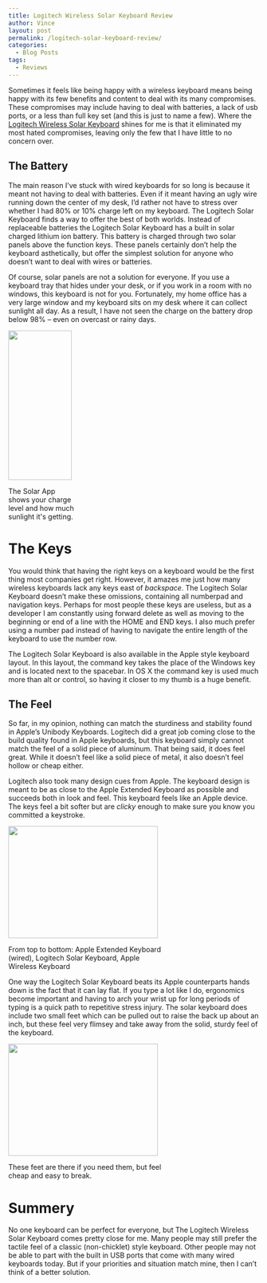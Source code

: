```yaml
---
title: Logitech Wireless Solar Keyboard Review
author: Vince
layout: post
permalink: /logitech-solar-keyboard-review/
categories:
  - Blog Posts
tags:
  - Reviews
---
```

Sometimes it feels like being happy with a wireless keyboard means being happy with its few benefits and content to deal with its many compromises. These compromises may include having to deal with batteries, a lack of usb ports, or a less than full key set (and this is just to name a few). Where the [Logitech Wireless Solar Keyboard][1] shines for me is that it eliminated my most hated compromises, leaving only the few that I have little to no concern over. 

## The Battery

The main reason I&#8217;ve stuck with wired keyboards for so long is because it meant not having to deal with batteries. Even if it meant having an ugly wire running down the center of my desk, I&#8217;d rather not have to stress over whether I had 80% or 10% charge left on my keyboard. The Logitech Solar Keyboard finds a way to offer the best of both worlds. Instead of replaceable batteries the Logitech Solar Keyboard has a built in solar charged lithium ion battery. This battery is charged through two solar panels above the function keys. These panels certainly don&#8217;t help the keyboard asthetically, but offer the simplest solution for anyone who doesn&#8217;t want to deal with wires or batteries.

Of course, solar panels are not a solution for everyone. If you use a keyboard tray that hides under your desk, or if you work in a room with no windows, this keyboard is not for you. Fortunately, my home office has a very large window and my keyboard sits on my desk where it can collect sunlight all day. As a result, I have not seen the charge on the battery drop below 98% &#8211; even on overcast or rainy days.

<div id="attachment_152" style="width: 137px" class="wp-caption alignnone">
  <a href="http://www.objectivev.com/wp-content/uploads/2012/02/Screen-Shot-2012-02-18-at-4.47.49-PM.png" rel="lightbox[138]" title="Screen Shot 2012-02-18 at 4.47.49 PM"><img src="http://www.objectivev.com/wp-content/uploads/2012/02/Screen-Shot-2012-02-18-at-4.47.49-PM-127x300.png" alt="" title="Screen Shot 2012-02-18 at 4.47.49 PM" width="127" height="300" class="size-medium wp-image-152" /></a>
  
  <p class="wp-caption-text">
    The Solar App shows your charge level and how much sunlight it's getting.
  </p>
</div>

# The Keys

You would think that having the right keys on a keyboard would be the first thing most companies get right. However, it amazes me just how many wireless keyboards lack any keys east of *backspace*. The Logitech Solar Keyboard doesn&#8217;t make these omissions, containing all numberpad and navigation keys. Perhaps for most people these keys are useless, but as a developer I am constantly using forward delete as well as moving to the beginning or end of a line with the HOME and END keys. I also much prefer using a number pad instead of having to navigate the entire length of the keyboard to use the number row.

The Logitech Solar Keyboard is also available in the Apple style keyboard layout. In this layout, the command key takes the place of the Windows key and is located next to the spacebar. In OS X the command key is used much more than alt or control, so having it closer to my thumb is a huge benefit.

## The Feel

So far, in my opinion, nothing can match the sturdiness and stability found in Apple&#8217;s Unibody Keyboards. Logitech did a great job coming close to the build quality found in Apple keyboards, but this keyboard simply cannot match the feel of a solid piece of aluminum. That being said, it does feel great. While it doesn&#8217;t feel like a solid piece of metal, it also doesn&#8217;t feel hollow or cheap either.

Logitech also took many design cues from Apple. The keyboard design is meant to be as close to the Apple Extended Keyboard as possible and succeeds both in look and feel. This keyboard feels like an Apple device. The keys feel a bit softer but are *clicky* enough to make sure you know you committed a keystroke.

<div id="attachment_147" style="width: 310px" class="wp-caption alignnone">
  <a href="http://www.objectivev.com/wp-content/uploads/2012/02/IMG_0060.jpg" rel="lightbox[138]" title="IMG_0060"><img src="http://www.objectivev.com/wp-content/uploads/2012/02/IMG_0060-300x225.jpg" alt="" title="IMG_0060" width="300" height="225" class="size-medium wp-image-147" /></a>
  
  <p class="wp-caption-text">
    From top to bottom: Apple Extended Keyboard (wired), Logitech Solar Keyboard, Apple Wireless Keyboard
  </p>
</div>

One way the Logitech Solar Keyboard beats its Apple counterparts hands down is the fact that it can lay flat. If you type a lot like I do, ergonomics become important and having to arch your wrist up for long periods of typing is a quick path to repetitive stress injury. The solar keyboard does include two small feet which can be pulled out to raise the back up about an inch, but these feel very flimsey and take away from the solid, sturdy feel of the keyboard.

<div id="attachment_149" style="width: 310px" class="wp-caption alignnone">
  <a href="http://www.objectivev.com/wp-content/uploads/2012/02/IMG_00611.jpg" rel="lightbox[138]" title="IMG_0061"><img src="http://www.objectivev.com/wp-content/uploads/2012/02/IMG_00611-300x225.jpg" alt="" title="IMG_0061" width="300" height="225" class="size-medium wp-image-149" /></a>
  
  <p class="wp-caption-text">
    These feet are there if you need them, but feel cheap and easy to break.
  </p>
</div>

# Summery

No one keyboard can be perfect for everyone, but The Logitech Wireless Solar Keyboard comes pretty close for me. Many people may still prefer the tactile feel of a classic (non-chicklet) style keyboard. Other people may not be able to part with the built in USB ports that come with many wired keyboards today. But if your priorities and situation match mine, then I can&#8217;t think of a better solution.

 [1]: http://www.logitech.com/en-us/keyboards/keyboard/devices/8424